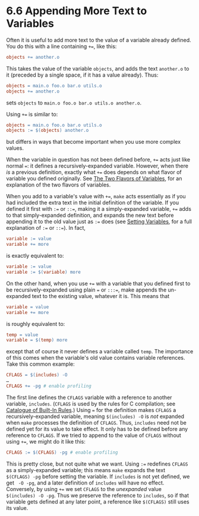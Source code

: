 # 6.6 Appending More Text to Variables

Often it is useful to add more text to the value of a variable already defined.
You do this with a line containing `+=`, like this:

```makefile
objects += another.o
```

This takes the value of the variable `objects`, and adds the text `another.o` to it (preceded by a single space, if it has a value already).
Thus:

```makefile
objects = main.o foo.o bar.o utils.o
objects += another.o
```

sets `objects` to `main.o foo.o bar.o utils.o another.o`.

Using `+=` is similar to:

```makefile
objects = main.o foo.o bar.o utils.o
objects := $(objects) another.o
```

but differs in ways that become important when you use more complex values.

When the variable in question has not been defined before, `+=` acts just like normal `=`: it defines a recursively-expanded variable.
However, when there _is_ a previous definition, exactly what `+=` does depends on what flavor of variable you defined originally.
See [The Two Flavors of Variables](./flavors), for an explanation of the two flavors of variables.

When you add to a variable's value with `+=`, `make` acts essentially as if you had included the extra text in the initial definition of the variable.
If you defined it first with `:=` or `::=`, making it a simply-expanded variable, `+=` adds to that simply-expanded definition, and expands the new text before appending it to the old value just as `:=` does (see [Setting Variables](./setting), for a full explanation of `:=` or `::=`).
In fact,

```makefile
variable := value
variable += more
```

is exactly equivalent to:

```makefile
variable := value
variable := $(variable) more
```

On the other hand, when you use `+=` with a variable that you defined first to be recursively-expanded using plain `=` or `:::=`, make appends the un-expanded text to the existing value, whatever it is.
This means that

```makefile
variable = value
variable += more
```

is roughly equivalent to:

```makefile
temp = value
variable = $(temp) more
```

except that of course it never defines a variable called `temp`.
The importance of this comes when the variable's old value contains variable references.
Take this common example:

```makefile
CFLAGS = $(includes) -O
…
CFLAGS += -pg # enable profiling
```

The first line defines the `CFLAGS` variable with a reference to another variable, `includes`.
(`CFLAGS` is used by the rules for C compilation;
see [Catalogue of Built-In Rules](./catalogue-of-rules).)
Using `=` for the definition makes `CFLAGS` a recursively-expanded variable, meaning `$(includes) -O` is _not_ expanded when `make` processes the definition of `CFLAGS`.
Thus, `includes` need not be defined yet for its value to take effect.
It only has to be defined before any reference to `CFLAGS`.
If we tried to append to the value of `CFLAGS` without using `+=`, we might do it like this:

```makefile
CFLAGS := $(CFLAGS) -pg # enable profiling
```

This is pretty close, but not quite what we want. Using `:=` redefines `CFLAGS` as a simply-expanded variable;
this means `make` expands the text `$(CFLAGS) -pg` before setting the variable.
If `includes` is not yet defined, we get ` -O -pg`, and a later definition of `includes` will have no effect.
Conversely, by using `+=` we set `CFLAGS` to the _unexpanded_ value `$(includes) -O -pg`.
Thus we preserve the reference to `includes`, so if that variable gets defined at any later point, a reference like `$(CFLAGS)` still uses its value.
